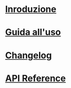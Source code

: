 # [Inroduzione](index.md)
# [Guida all'uso](tutorial.md)
# [Changelog](changelog.md)
# [API Reference](../../obj/api/FatturaElettronica/)